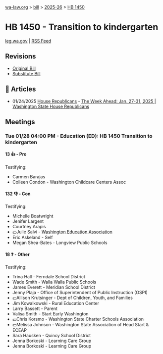 [wa-law.org](/) > [bill](/bill/) > [2025-26](/bill/2025-26/) > [HB 1450](/bill/2025-26/hb/1450/)

# HB 1450 - Transition to kindergarten
[leg.wa.gov](https://app.leg.wa.gov/billsummary?BillNumber=1450&Year=2025&Initiative=false) | [RSS Feed](./rss.xml)

## Revisions
* [Original Bill](1/)
* [Substitute Bill](S/)

## 📰 Articles
* 01/24/2025 [House Republicans](/org/house_republicans/) - [The Week Ahead: Jan. 27-31, 2025 | Washington State House Republicans](https://houserepublicans.wa.gov/week/the-week-ahead-jan-27-31-2025/#:~:text=HB%201450)

## Meetings
### Tue 01/28 04:00 PM - Education (ED): HB 1450 Transition to kindergarten
#### 13 👍 - Pro
Testifying:
* Carmen Barajas
* Colleen Condon - Washington Childcare Centers Assoc

#### 132 👎 - Con
Testifying:
* Michelle Boatwright
* Jenifer Largent
* Courtney Arapis
* 💵Julie Salvi - [Washington Education Association](/org/washington_education_association/)
* Eric Askeland - Self
* Megan Shea-Bates - Longview Public Schools

#### 18 ❓ - Other
Testifying:
* Trina Hall - Ferndale School District
* Wade Smith - Walla Walla Public Schools
* James Everett - Meridian School District
* Jenny Plaja - Office of Superintendent of Public Instruction (OSPI)
* 💵Allison Krutsinger - Dept of Children, Youth, and Families
* Jim Kowalkowski - Rural Education Center
* Larry Bassett - Parent
* Valisa Smith - Start Early Washington
* 💵Chris Korsmo - Washington State Charter Schools Association
* 💵Melissa Johnson - Washington State Association of Head Start & ECEAP
* Sara Hausken - Quincy School District
* Jenna Borkoski - Learning Care Group
* Jenna Borkoski - Learning Care Group
